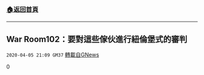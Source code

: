###  [:house:返回首頁](https://github.com/ourhimalayas/txt)
---

## War Room102：要對這些傢伙進行紐倫堡式的審判
`2020-04-05 21:09 GM37` [轉載自GNews](https://gnews.org/zh-hant/163225/)

0
